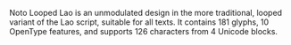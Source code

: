 Noto Looped Lao is an unmodulated design in the more traditional, looped variant of the Lao script, suitable for all texts. It contains 181 glyphs, 10 OpenType features, and supports 126 characters from 4 Unicode blocks.